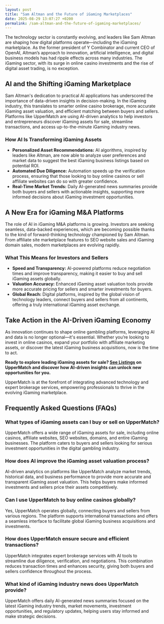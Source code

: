 ```yaml
---
layout: post
title: "Sam Altman and the Future of iGaming Marketplaces"
date: 2025-08-29 13:07:27 +0200
permalink: /sam-altman-and-the-future-of-igaming-marketplaces/
---
```

The technology sector is constantly evolving, and leaders like Sam Altman are shaping how digital platforms operate—including the iGaming marketplace. As the former president of Y Combinator and current CEO of OpenAI, Altman’s approach to innovation, artificial intelligence, and digital business models has had ripple effects across many industries. The iGaming sector, with its surge in online casino investments and the rise of digital asset trading, is no exception.

## AI and the Shifting iGaming Marketplace

Sam Altman's dedication to practical AI applications has underscored the importance of data-driven insights in decision-making. In the iGaming industry, this translates to smarter online casino brokerage, more accurate iGaming asset valuation, and efficient matching between buyers and sellers. Platforms like UpperMatch are using AI-driven analytics to help investors and entrepreneurs discover iGaming assets for sale, streamline transactions, and access up-to-the-minute iGaming industry news.

### How AI Is Transforming iGaming Assets

- **Personalized Asset Recommendations:** AI algorithms, inspired by leaders like Altman, are now able to analyze user preferences and market data to suggest the best iGaming business listings based on potential ROI.
- **Automated Due Diligence:** Automation speeds up the verification process, ensuring that those looking to buy online casinos or sell affiliate websites can do so with greater confidence.
- **Real-Time Market Trends:** Daily AI-generated news summaries provide both buyers and sellers with actionable insights, supporting more informed decisions about iGaming investment opportunities.

## A New Era for iGaming M&A Platforms

The role of AI in iGaming M&A platforms is growing. Investors are seeking seamless, data-backed experiences, which are becoming possible thanks to the kind of forward-thinking technology championed by Sam Altman. From affiliate site marketplace features to SEO website sales and iGaming domain sales, modern marketplaces are evolving rapidly.

### What This Means for Investors and Sellers

- **Speed and Transparency:** AI-powered platforms reduce negotiation times and improve transparency, making it easier to buy and sell iGaming assets globally.
- **Valuation Accuracy:** Enhanced iGaming asset valuation tools provide more accurate pricing for sellers and smarter investments for buyers.
- **Global Reach:** Digital platforms, inspired by the global vision of technology leaders, connect buyers and sellers from all continents, offering a truly international iGaming asset exchange.

## Take Action in the AI-Driven iGaming Economy

As innovation continues to shape online gambling platforms, leveraging AI and data is no longer optional—it's essential. Whether you’re looking to invest in online casinos, expand your portfolio with affiliate marketing assets, or discover the latest iGaming business acquisitions, now is the time to act.

**Ready to explore leading iGaming assets for sale? [See Listings](https://www.uppermatch.com) on UpperMatch and discover how AI-driven insights can unlock new opportunities for you.**

UpperMatch is at the forefront of integrating advanced technology and expert brokerage services, empowering professionals to thrive in the evolving iGaming marketplace.

## Frequently Asked Questions (FAQs)

### What types of iGaming assets can I buy or sell on UpperMatch?

UpperMatch offers a wide range of iGaming assets for sale, including online casinos, affiliate websites, SEO websites, domains, and entire iGaming businesses. The platform caters to buyers and sellers looking for serious investment opportunities in the digital gambling industry.

### How does AI improve the iGaming asset valuation process?

AI-driven analytics on platforms like UpperMatch analyze market trends, historical data, and business performance to provide more accurate and transparent iGaming asset valuation. This helps buyers make informed investments and sellers price their assets competitively.

### Can I use UpperMatch to buy online casinos globally?

Yes, UpperMatch operates globally, connecting buyers and sellers from various regions. The platform supports international transactions and offers a seamless interface to facilitate global iGaming business acquisitions and investments.

### How does UpperMatch ensure secure and efficient transactions?

UpperMatch integrates expert brokerage services with AI tools to streamline due diligence, verification, and negotiations. This combination reduces transaction times and enhances security, giving both buyers and sellers confidence throughout the process.

### What kind of iGaming industry news does UpperMatch provide?

UpperMatch offers daily AI-generated news summaries focused on the latest iGaming industry trends, market movements, investment opportunities, and regulatory updates, helping users stay informed and make strategic decisions.

<script type="application/ld+json">
{
  "@context": "https://schema.org",
  "@type": "BlogPosting",
  "headline": "Sam Altman and the Future of iGaming Marketplaces",
  "description": "Explore how Sam Altman's approach to AI and innovation is shaping the evolution of the iGaming marketplace, including online casino brokerage, iGaming asset valuation, and AI-driven trading platforms like UpperMatch.",
  "author": {
    "@type": "Person",
    "name": "UpperMatch"
  },
  "publisher": {
    "@type": "Person",
    "name": "UpperMatch"
  },
  "mainEntityOfPage": {
    "@type": "WebPage",
    "@id": "https://www.uppermatch.com/blog/sam-altman-future-igaming-marketplaces"
  },
  "datePublished": "2024-06-01",
  "dateModified": "2024-06-01",
  "inLanguage": "en",
  "keywords": "iGaming marketplace, buy online casinos, sell affiliate websites, iGaming assets for sale, online casino investments, iGaming M&A platform, affiliate site marketplace, SEO website sales, iGaming business listings, buy and sell iGaming assets, online casino brokerage, iGaming asset valuation, affiliate marketing assets, iGaming domain sales, iGaming industry news, iGaming investment opportunities, iGaming business acquisitions, iGaming asset marketplace, iGaming website listings, iGaming asset exchange"
}
</script>

<script type="application/ld+json">
{
  "@context": "https://schema.org",
  "@type": "FAQPage",
  "mainEntity": [
    {
      "@type": "Question",
      "name": "What types of iGaming assets can I buy or sell on UpperMatch?",
      "acceptedAnswer": {
        "@type": "Answer",
        "text": "UpperMatch offers a wide range of iGaming assets for sale, including online casinos, affiliate websites, SEO websites, domains, and entire iGaming businesses. The platform caters to buyers and sellers looking for serious investment opportunities in the digital gambling industry."
      }
    },
    {
      "@type": "Question",
      "name": "How does AI improve the iGaming asset valuation process?",
      "acceptedAnswer": {
        "@type": "Answer",
        "text": "AI-driven analytics on platforms like UpperMatch analyze market trends, historical data, and business performance to provide more accurate and transparent iGaming asset valuation. This helps buyers make informed investments and sellers price their assets competitively."
      }
    },
    {
      "@type": "Question",
      "name": "Can I use UpperMatch to buy online casinos globally?",
      "acceptedAnswer": {
        "@type": "Answer",
        "text": "Yes, UpperMatch operates globally, connecting buyers and sellers from various regions. The platform supports international transactions and offers a seamless interface to facilitate global iGaming business acquisitions and investments."
      }
    },
    {
      "@type": "Question",
      "name": "How does UpperMatch ensure secure and efficient transactions?",
      "acceptedAnswer": {
        "@type": "Answer",
        "text": "UpperMatch integrates expert brokerage services with AI tools to streamline due diligence, verification, and negotiations. This combination reduces transaction times and enhances security, giving both buyers and sellers confidence throughout the process."
      }
    },
    {
      "@type": "Question",
      "name": "What kind of iGaming industry news does UpperMatch provide?",
      "acceptedAnswer": {
        "@type": "Answer",
        "text": "UpperMatch offers daily AI-generated news summaries focused on the latest iGaming industry trends, market movements, investment opportunities, and regulatory updates, helping users stay informed and make strategic decisions."
      }
    }
  ]
}
</script>